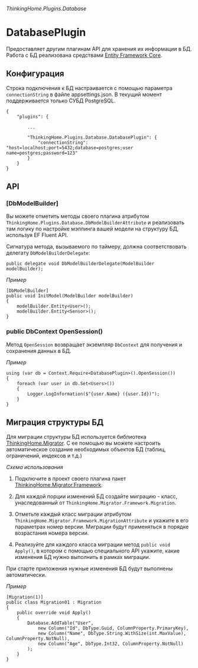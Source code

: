 *ThinkingHome.Plugins.Database*

# DatabasePlugin

Предоставляет другим плагинам API для хранения их информации в БД. Работа с БД реализована средствами [Entity Framework Core](https://docs.microsoft.com/en-us/ef/core).

## Конфигурация

Строка подключения к БД настраивается с помощью параметра `connectionString` в файле appsettings.json.
В текущий момент поддерживается только СУБД PostgreSQL.

```
{
    "plugins": {

        ...

        "ThinkingHome.Plugins.Database.DatabasePlugin": {
            "connectionString": "host=localhost;port=5432;database=postgres;user name=postgres;password=123"
        }
    }
}
```

## API

### [DbModelBuilder]

Вы можете отметить методы своего плагина атрибутом `ThinkingHome.Plugins.Database.DbModelBuilderAttribute` и реализовать там логику по настройке мэппинга вашей модели на структуру БД, используя EF Fluent API.

Сигнатура метода, вызываемого по таймеру, должна соответствовать делегату `DbModelBuilderDelegate`:

```
public delegate void DbModelBuilderDelegate(ModelBuilder modelBuilder);
```

*Пример*

```
[DbModelBuilder]
public void InitModel(ModelBuilder modelBuilder)
{
    modelBuilder.Entity<User>();
    modelBuilder.Entity<Sensor>();
}
```

### public DbContext OpenSession()

Метод `OpenSession` возвращает экземпляр `DbContext` для получения и сохранения данных в БД.

*Пример*

```
using (var db = Context.Require<DatabasePlugin>().OpenSession())
{
    foreach (var user in db.Set<Users>())
    {
        Logger.LogInformation($"{user.Name} ({user.Id})");
    }
}

```

## Миграция структуры БД

Для миграции структуры БД используется библиотека [ThinkingHome.Migrator](https://github.com/thinking-home/migrator).
С ее помощью вы можете настроить автоматическое создание необходимых объектов БД (таблиц, ограничений, индексов и т.д.)

*Схема использования*

1. Подключите в проект своего плагина пакет [ThinkingHome.Migrator.Framework](https://www.nuget.org/packages/ThinkingHome.Migrator.Framework).

1. Для каждой порции изменений БД создайте миграцию - класс, унаследованный от `ThinkingHome.Migrator.Framework.Migration`.

1. Отметьте каждый класс миграции атрибутом `ThinkingHome.Migrator.Framework.MigrationAttribute` и укажите в его параметрах номер версии. Миграции будут применяться в порядке возрастания номера версии.

1. Реализуйте для каждого класса миграции метод `public void Apply()`, в котором с помощью специального API укажите, какие изменения БД нужно выполнить в рамках миграции.

При старте приложения нужные изменения БД будут выполнены автоматически.

*Пример*

```
[Migration(1)]
public class Migration01 : Migration
{
    public override void Apply()
    {
        Database.AddTable("User",
            new Column("Id", DbType.Guid, ColumnProperty.PrimaryKey),
            new Column("Name", DbType.String.WithSize(int.MaxValue), ColumnProperty.NotNull),
            new Column("Age", DbType.Int32, ColumnProperty.NotNull)
        );
    }
}
```
